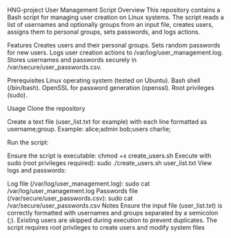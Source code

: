 HNG-project
User Management Script
Overview This repository contains a Bash script for managing user creation on Linux systems. The script reads a list of usernames and optionally groups from an input file, creates users, assigns them to personal groups, sets passwords, and logs actions.

Features
Creates users and their personal groups. Sets random passwords for new users. Logs user creation actions to /var/log/user_management.log. Stores usernames and passwords securely in /var/secure/user_passwords.csv.

Prerequisites
Linux operating system (tested on Ubuntu). Bash shell (/bin/bash). OpenSSL for password generation (openssl). Root privileges (sudo).

Usage
Clone the repository

Create a text file (user_list.txt for example) with each line formatted as username;group.
Example: alice;admin bob;users charlie;

Run the script:

Ensure the script is executable:
chmod +x create_users.sh Execute with sudo (root privileges required): sudo ./create_users.sh user_list.txt View logs and passwords:

Log file (/var/log/user_management.log):
sudo cat /var/log/user_management.log Passwords file (/var/secure/user_passwords.csv): sudo cat /var/secure/user_passwords.csv Notes Ensure the input file (user_list.txt) is correctly formatted with usernames and groups separated by a semicolon (;). Existing users are skipped during execution to prevent duplicates. The script requires root privileges to create users and modify system files
